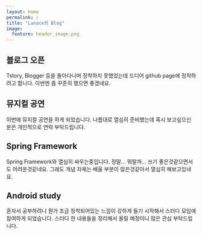 ```yaml
---
layout: home
permalink: /
title: "Lanace의 Blog"
image:
  feature: header_image.png
---
```


<section>
  <div class="tiles">
    <div class="tile">
      <h2 class="post-title">블로그 오픈</h2>
      <p class="post-excerpt">Tstory, Blogger 등을 돌아다니며 정착하지 못했었는데 드디어 github page에 정착하려고 합니다. 이번엔 좀 꾸준히 했으면 좋겠네요.</p>
    </div><!-- /.tile -->
    <div class="tile">
      <h2 class="post-title">뮤지컬 공연</h2>
      <p class="post-excerpt">이번에 뮤지컬 공연을 하게 되었습니다. 나름대로 열심히 준비했는데 혹시 보고싶으신 분은 개인적으로 연락 부탁드립니다.</p>
    </div><!-- /.tile -->
    <div class="tile">
      <h2 class="post-title">Spring Framework</h2>
      <p class="post-excerpt">
        Spring Framework와 열심히 싸우는중입니다.
        정말... 뭐랄까... 쓰기 좋은것같으면서도 어려운것같네요.
        그래도 개념 자체는 배울 부분이 많은것같아서 열심히 해보고있네요.
      </p>
    </div>
    <div class="tile">
      <h2 class="post-title">Android study</h2>
      <p class="post-excerpt">혼자서 공부하려니 뭔가 조금 정착되어있는 느낌이 강하게 들기 시작해서 스터디 모임에 참여하게 되었습니다. 스터디 한 내용들을 정리해서 올릴 예정이니 많은 관심 부탁드립니다.</p>
    </div>
  </div>
</section>
